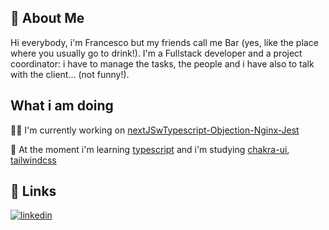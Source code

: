 
## 🚀 About Me
Hi everybody, i'm Francesco but my friends call me Bar (yes, like the place where you usually go to drink!). 
I'm a Fullstack developer and a project coordinator: i have to manage the tasks, the people and i have also to talk with the client... (not funny!).


## What i am doing
👩‍💻 I'm currently working on [nextJSwTypescript-Objection-Nginx-Jest](https://github.com/fbarrera29/nextJSwTypescript-Objection-Nginx-Jest)

🧠 At the moment i'm learning [typescript](https://www.typescriptlang.org/) and i'm studying [chakra-ui](https://chakra-ui.com/), [tailwindcss](https://tailwindcss.com/)

## 🔗 Links
[![linkedin](https://img.shields.io/badge/linkedin-0A66C2?style=for-the-badge&logo=linkedin&logoColor=white)](https://www.linkedin.com/in/francesco-barrera-b9758a139/)
